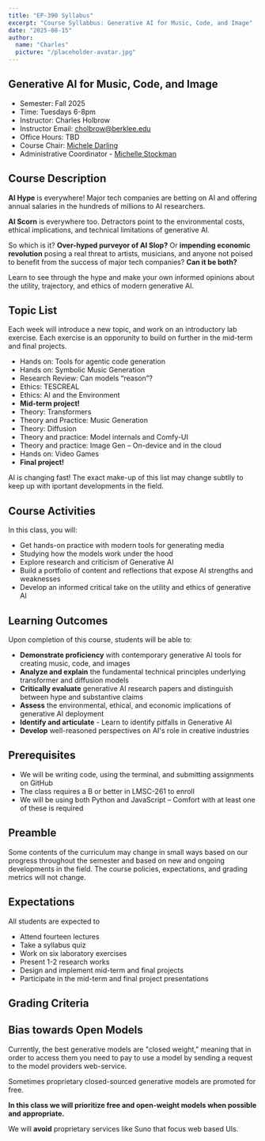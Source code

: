 ```yaml
---
title: "EP-390 Syllabus"
excerpt: "Course Syllabbus: Generative AI for Music, Code, and Image"
date: "2025-08-15"
author:
  name: "Charles"
  picture: "/placeholder-avatar.jpg"
---
```


## Generative AI for Music, Code, and Image

- Semester: Fall 2025
- Time: Tuesdays 6-8pm
- Instructor: Charles Holbrow
- Instructor Email: cholbrow@berklee.edu
- Office Hours: TBD
- Course Chair: [Michele Darling](https://www.berklee.edu/people/michelle-darling)
- Administrative Coordinator - [Michelle Stockman](mailto:mstockman@berklee.edu)

## Course Description

**AI Hype** is everywhere! Major tech companies are betting on AI and offering annual salaries in the hundreds of millions to AI researchers.

**AI Scorn** is everywhere too. Detractors point to the environmental costs, ethical implications, and technical limitations of generative AI.

So which is it? **Over-hyped purveyor of AI Slop?** Or **impending economic revolution** posing a real threat to artists, musicians, and anyone not poised to benefit from the success of major tech companies? **Can it be both?**

Learn to see through the hype and make your own informed opinions about the utility, trajectory, and ethics of modern generative AI.

## Topic List

Each week will introduce a new topic, and work on an introductory lab exercise. Each exercise is an opporunity to build on further in the mid-term and final projects.

- Hands on: Tools for agentic code generation
- Hands on: Symbolic Music Generation
- Research Review: Can models “reason”?
- Ethics: TESCREAL
- Ethics: AI and the Environment
- **Mid-term project!**
- Theory: Transformers
- Theory and Practice: Music Generation
- Theory: Diffusion
- Theory and practice: Model internals and Comfy-UI
- Theory and practice: Image Gen – On-device and in the cloud
- Hands on: Video Games
- **Final project!**

AI is changing fast! The exact make-up of this list may change subtlly to keep up with iportant developments in the field.

## Course Activities

In this class, you will:

- Get hands-on practice with modern tools for generating media
- Studying how the models work under the hood
- Explore research and criticism of Generative AI
- Build a portfolio of content and reflections that expose AI strengths and weaknesses
- Develop an informed critical take on the utility and ethics of generative AI

## Learning Outcomes

Upon completion of this course, students will be able to:

- **Demonstrate proficiency** with contemporary generative AI tools for creating music, code, and images
- **Analyze and explain** the fundamental technical principles underlying transformer and diffusion models
- **Critically evaluate** generative AI research papers and distinguish between hype and substantive claims
- **Assess** the environmental, ethical, and economic implications of generative AI deployment
- **Identify and articulate** - Learn to identify pitfalls in Generative AI
- **Develop** well-reasoned perspectives on AI's role in creative industries

## Prerequisites

- We will be writing code, using the terminal, and submitting assignments on GitHub
- The class requires a B or better in LMSC-261 to enroll
- We will be using both Python and JavaScript – Comfort with at least one of these is required

## Preamble

Some contents of the curriculum may change in small ways based on our progress
throughout the semester and based on new and ongoing developments in the field.
The course policies, expectations, and grading metrics will not change.

## Expectations

All students are expected to

- Attend fourteen lectures
- Take a syllabus quiz
- Work on six laboratory exercises
- Present 1-2 research works
- Design and implement mid-term and final projects
- Participate in the mid-term and final project presentations

## Grading Criteria

## Bias towards Open Models

Currently, the best generative models are "closed weight," meaning that in order to access them you need to pay to use a model by sending a request to the model providers web-service.

Sometimes proprietary closed-sourced generative models are promoted for free.

**In this class we will prioritize free and open-weight models when possible and appropriate.**

We will **avoid** proprietary services like Suno that focus web based UIs.

